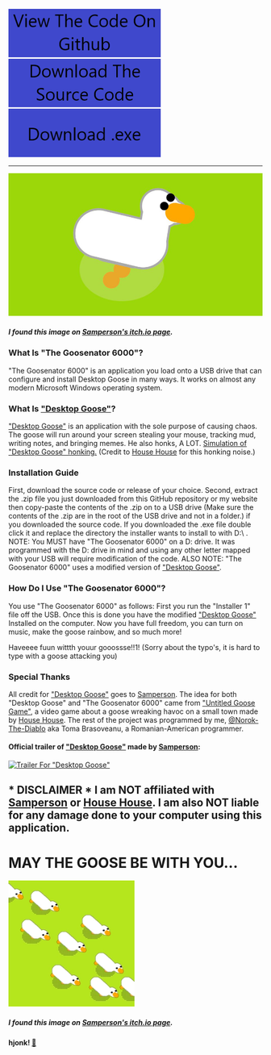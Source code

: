 [![View "The Goosenator 6000"](view.png)](https://github.com/Norok-The-Diablo/goosenator/) [![Download "The Goosenator 6000" source](download1.png)](https://github.com/Norok-The-Diablo/goosenator/archive/refs/heads/main.zip) [![Download "The Goosenator 6000" exe](download2.png)](https://github.com/Norok-The-Diablo/goosenator/releases/download/goose/Install.The.Goosenator.exe)

___


![Desktop Goose](desktop-goose.png)
##### I found this image on [Samperson's itch.io page](https://samperson.itch.io/).



### What Is "The Goosenator 6000"?

"The Goosenator 6000" is an application you load onto a USB drive that can configure and install Desktop Goose in many ways. It works on almost any modern Microsoft Windows operating system.



### What Is ["Desktop Goose"](https://samperson.itch.io/desktop-goose)?

["Desktop Goose"](https://samperson.itch.io/desktop-goose) is an application with the sole purpose of causing chaos. The goose will run around your screen stealing your mouse, tracking mud, writing notes, and bringing memes. He also honks, A LOT. [Simulation of "Desktop Goose" honking.](/hjonk.mp3) (Credit to [House House](https://househou.se) for this honking noise.)



### Installation Guide

First, download the source code or release of your choice. Second, extract the .zip file you just downloaded from this GitHub repository or my website then copy-paste the contents of the .zip on to a USB drive (Make sure the contents of the .zip are in the root of the USB drive and not in a folder.) if you downloaded the source code. If you downloaded the .exe file double click it and replace the directory the installer wants to install to with D:\ . NOTE: You MUST have "The Goosenator 6000" on a D: drive. It was programmed with the D: drive in mind and using any other letter mapped with your USB will require modification of the code. ALSO NOTE: "The Goosenator 6000" uses a modified version of ["Desktop Goose"](https://samperson.itch.io/desktop-goose).



### How Do I Use "The Goosenator 6000"?

You use "The Goosenator 6000" as follows: First you run the "Installer 1" file off the USB. Once this is done you have the modified ["Desktop Goose"](https://samperson.itch.io/desktop-goose) Installed on the computer. Now you have full freedom, you can turn on music, make the goose rainbow, and so much more!



Haveeee fuun wittth youur gooossse!!1! (Sorry about the typo's, it is hard to type with a goose attacking you)



### Special Thanks

All credit for ["Desktop Goose"](https://samperson.itch.io/desktop-goose) goes to [Samperson](https://samperson.itch.io/). The idea for both "Desktop Goose" and "The Goosenator 6000" came from ["Untitled Goose Game"](https://goose.game/), a video game about a goose wreaking havoc on a small town made by [House House](https://househou.se/). The rest of the project was programmed by me, [@Norok-The-Diablo](https://github.com/Norok-The-Diablo/) aka Toma Brasoveanu, a Romanian-American programmer.



#### Official trailer of ["Desktop Goose"](https://samperson.itch.io/desktop-goose) made by [Samperson](https://samperson.itch.io/):



[![Trailer For "Desktop Goose"](https://img.youtube.com/vi/EQx6fyrZDWM/0.jpg)](https://www.youtube.com/watch?v=EQx6fyrZDWM)




## * DISCLAIMER * I am NOT affiliated with [Samperson](https://samperson.itch.io/) or [House House](https://househou.se). I am also NOT liable for any damage done to your computer using this application.

                               

#                                                               MAY THE GOOSE BE WITH YOU...
[![The Swarm](swarm-of-geese.png)](https://bmoviescript.github.io)

##### I found this image on [Samperson's itch.io page](https://samperson.itch.io/).

#### hjonk! [🦢](https://Goosenator6000.github.io/password)
